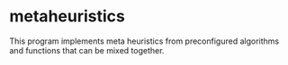 # metaheuristics
This program implements meta heuristics from preconfigured algorithms and functions that can be mixed together.
